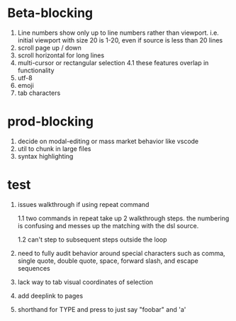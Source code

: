 # Beta-blocking 
1) Line numbers show only up to line numbers rather than viewport.
   i.e. initial viewport with size 20 is 1-20, even if source is less than 20 lines
2) scroll page up / down 
3) scroll horizontal for long lines 
4) multi-cursor or rectangular selection
4.1 these features overlap in functionality
5) utf-8
6) emoji
7) tab characters


# prod-blocking
1) decide on modal-editing or mass market behavior like vscode 
2) util to chunk in large files 
3) syntax highlighting 

# test 
1) issues walkthrough if using repeat command

    1.1 two commands in repeat take up 2 walkthrough steps. the numbering is confusing and messes up the matching with the dsl source. 


    1.2 can't step to subsequent steps outside the loop  
2) need to fully audit behavior around special characters such as comma, single quote, double quote, space, forward slash, and escape sequences

3) lack way to tab visual coordinates of selection

4) add deeplink to pages

5) shorthand for TYPE and press to just say "foobar" and 'a'